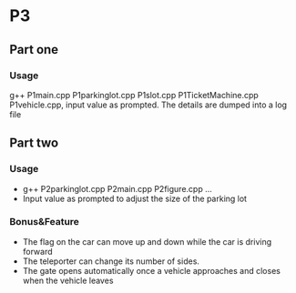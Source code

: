 # P3
## Part one
### Usage
g++ P1main.cpp P1parkinglot.cpp P1slot.cpp P1TicketMachine.cpp P1vehicle.cpp, input value as prompted.
The details are dumped into a log file

## Part two
### Usage
- g++ P2parkinglot.cpp P2main.cpp P2figure.cpp ...
- Input value as prompted to adjust the size of the parking lot
### Bonus&Feature
- The flag on the car can move up and down while the car is driving forward
- The teleporter can change its number of sides. 
- The gate opens automatically once a vehicle approaches and closes when the vehicle leaves


 